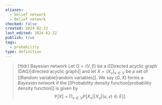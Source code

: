 ```yaml
---
aliases:
  - belief network
  - Belief network
checked: false
created: 2024-02-22
last_edited: 2024-02-22
publish: true
tags:
  - probability
type: definition
---
```

>[!tldr] Bayesian network
>Let $G = (V,E)$ be a [[Directed acyclic graph (DAG)|directed acyclic graph]] and let $X = (X_v)_{v \in V}$ be a set of [[Random variable|random variables]]. We say $(G,X)$ forms a *Bayesian network* if the [[Probability density function|probability density function]] is given by
>$$\mathbb{P}[X] = \prod_{v \in V} \mathbb{P}[X_v \vert \{X_u \vert (u,v) \in E\} ].$$

